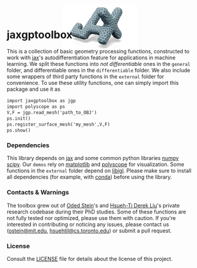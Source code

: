 <p align="center">
  <img width="40%" src="logo.png" style="margin-bottom:-100px">
</p>

# jaxgptoolbox

This is a collection of basic geometry processing functions, constructed to work with [jax](https://github.com/google/jax)'s autodifferentiation feature for applications in machine learning. We split these functions into _not differentiable_ ones in the `general` folder, and differentiable ones in the `differentiable` folder. We also include some wrappers of third party functions in the `external` folder for convenience. To use these utility functions, one can simply import this package and use it as
```
import jaxgptoolbox as jgp
import polyscope as ps
V,F = jgp.read_mesh('path_to_OBJ')
ps.init()
ps.register_surface_mesh('my_mesh',V,F)
ps.show()
```

### Dependencies

This library depends on [jax](https://github.com/google/jax) and some common python libraries [numpy](https://github.com/numpy/numpy)  [scipy](https://github.com/scipy/scipy). Our `demos` rely on [matplotlib](https://github.com/matplotlib/matplotlib) and [polyscope](https://polyscope.run/py/) for visualization. Some functions in the `external` folder depend on [libigl](https://libigl.github.io/libigl-python-bindings/). Please make sure to install all dependencies (for example, with [conda](https://docs.conda.io/projects/conda/en/latest/index.html)) before using the library.

### Contacts & Warnings

The toolbox grew out of [Oded Stein](https://odedstein.com)'s and [Hsueh-Ti Derek Liu](https://www.dgp.toronto.edu/~hsuehtil/)'s private research codebase during their PhD studies. Some of these functions are not fully tested nor optimized, please use them with caution. If you're interested in contributing or noticing any issues, please contact us (ostein@mit.edu, hsuehtil@cs.toronto.edu) or submit a pull request.

### License

Consult the [LICENSE](LICENSE) file for details about the license of this project.
